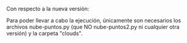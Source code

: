 Con respecto a la nueva versión:

Para poder llevar a cabo la ejecución, únicamente son necesarios los archivos nube-puntos.py (que NO nube-puntos2.py ni cualquier otra versión) y la carpeta "clouds".
